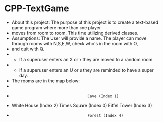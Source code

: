 # CPP-TextGame

* About this project: The purpose of this project is to create a text-based game program where more than one player
*	moves from room to room. This time utilizing derived classes.
* Assumptions: The User will provide a name. The player can move through rooms with N,S,E,W, check who's in the room with O,
* and quit with Q.
* - If a superuser enters an X or x they are moved to a random room.
* - If a superuser enters an U or u they are reminded to have a super day.
* The rooms are in the map below:
*
*							            Cave (Index 1)
* White House (Index 2)		Times Square (Index 0)		Eiffel Tower (Index 3)
*							            Forest (Index 4)
